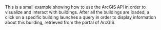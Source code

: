 This is a small example showing how to use the ArcGIS API in order to visualize and interact with buildings.
After all the buildings are loaded, a click on a specific building launches a query in order to display information
about this building, retrieved from the portal of ArcGIS.
